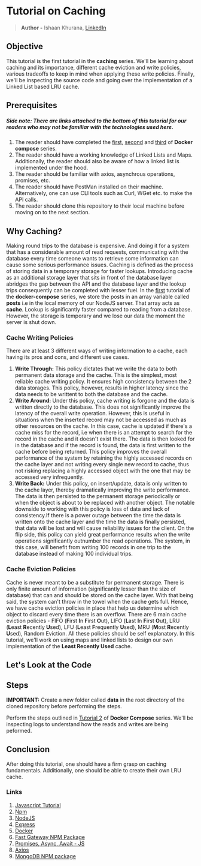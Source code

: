 # Tutorial on Caching
> **Author -** Ishaan Khurana, [LinkedIn](https://www.linkedin.com/in/ishaan-khurana-46968679/)

## Objective
This tutorial is the first tutorial in the **caching** series. We'll be learning about caching and its importance, different cache eviction and write policies, various tradeoffs to keep in mind when applying these write policies. Finally, we'll be inspecting the source code and going over the implementation of a Linked List based LRU cache.

## Prerequisites
##### Side note: There are links attached to the bottom of this tutorial for our readers who may not be familiar with the technologies used here.
1. The reader should have completed the [first](https://github.com/scalable-web-systems/docker-compose-node), [second](https://github.com/scalable-web-systems/docker-compose-gateway) and [third](https://github.com/scalable-web-systems/docker-compose-mongo) of **Docker compose** series. 
2. The reader should have a working knowledge of Linked Lists and Maps. Additionally, the reader should also be aware of how a linked list is implemented under the hood.
3. The reader should be familiar with axios, asynchrous operations, promises, etc.
4. The reader should have PostMan installed on their machine. Alternatively, one can use CLI tools such as Curl, WGet etc. to make the API calls.
5. The reader should clone this repository to their local machine before moving on to the next section.

## Why Caching?
Making round trips to the database is expensive. And doing it for a system that has a considerable amount of read requests, communicating with the database every time someone wants to retrieve some information can cause some serious performance issues. Caching is defined as the process of storing data in a temporary storage for faster lookups. Introducing cache as an additional storage layer that sits in front of the database layer abridges the gap between the API and the database layer and the lookup trips consequently can be completed with lesser fuel. In the [first]() tutorial of the **docker-compose** series, we store the posts in an array variable called **posts** i.e in the local memory of our NodeJS server. That array acts as **cache**. Lookup is significantly faster compared to reading from a database. However, the storage is temporary and we lose our data the moment the server is shut down.

### Cache Writing Policies
There are at least 3 different ways of writing information to a cache, each having its pros and cons, and different use cases.
1. **Write Through:**  This policy dictates that we write the data to both permanent data storage and the cache. This is the simplest, most reliable cache writing policy. It ensures high consistency between the 2 data storages. This policy, however, results in higher latency since the data needs to be writtent to both the database and the cache.
2. **Write Around:** Under this policy, cache writing is forgone and the data is written directly to the database. This does not significantly improve the latency of the overall write operation. However, this is useful in situations when the inserted record may not be accessed as much as other resources on the cache. In this case, cache is updated if there's a cache miss for the record, i.e when there is an attempt to search for the record in the cache and it doesn't exist there. The data is then looked for in the database and if the record is found, the data is first written to the cache before being returned. This policy improves the overall performance of the system by retaining the highly accessed records on the cache layer and not writing every single new record to cache, thus not risking replacing a highly accessed object with the one that may be accessed very infrequently.
3. **Write Back:** Under this policy, on insert/update, data is only written to the cache layer, thereby dramatically improving the write performance. The data is then persisted to the permanent storage periodically or when the object is about to be replaced with another object. The notable downside to working with this policy is loss of data and lack of consistency.If there is a power outage between the time the data is written onto the cache layer and the time the data is finally persisted, that data will be lost and will cause reliability issues for the client. On the flip side, this policy can yield great performance results when the write operations significantly outnumber the read operations. The system, in this case, will benefit from writing 100 records in one trip to the database instead of making 100 individual trips.

### Cache Eviction Policies
Cache is never meant to be a substitute for permanent storage. There is only finite amount of information (significantly lesser than the size of database) that can and should be stored on the cache layer. With that being said, the system can't throw in the towel when the cache gets full. Hence, we have cache eviction policies in place that help us determine which object to discard every time there is an overflow. There are 6 main cache eviction policies - FIFO (**F**irst **I**n **F**irst **O**ut), LIFO (**L**ast **I**n **F**irst **O**ut), LRU (**L**east **R**ecently **U**sed), LFU (**L**east **F**requently **U**sed), MRU (**M**ost **R**ecently **U**sed), Random Eviction. All these policies should be self explanatory. In this tutorial, we'll work on using maps and linked lists to design our own implementation of the **Least Recently Used** cache.
## Let's Look at the Code



## Steps

**IMPORTANT:** Create a new folder called **data** in the root directory of the cloned repository before performing the steps.

Perform the steps outlined in [Tutorial 2](https://github.com/scalable-web-systems/docker-compose-gateway) of **Docker Compose** series. We'll be inspecting logs to understand how the reads and writes are being peformed. 

## Conclusion
After doing this tutorial, one should have a firm grasp on caching fundamentals. Additionally, one should be able to create their own LRU cache.

### Links
1. [Javascript Tutorial](https://www.w3schools.com/js/)
2. [Npm](https://www.npmjs.com/)
3. [NodeJS](https://nodejs.org/en/docs/)
4. [Express](https://expressjs.com/en/starter/hello-world.html)
5. [Docker](https://docs.docker.com/get-started/)
6. [Fast Gateway NPM Package](https://www.npmjs.com/package/fast-gateway)
7. [Promises, Async, Await - JS](https://javascript.info/async)
8. [Axios](https://github.com/axios/axios)
9. [MongoDB NPM package](https://www.npmjs.com/package/mongodb)


